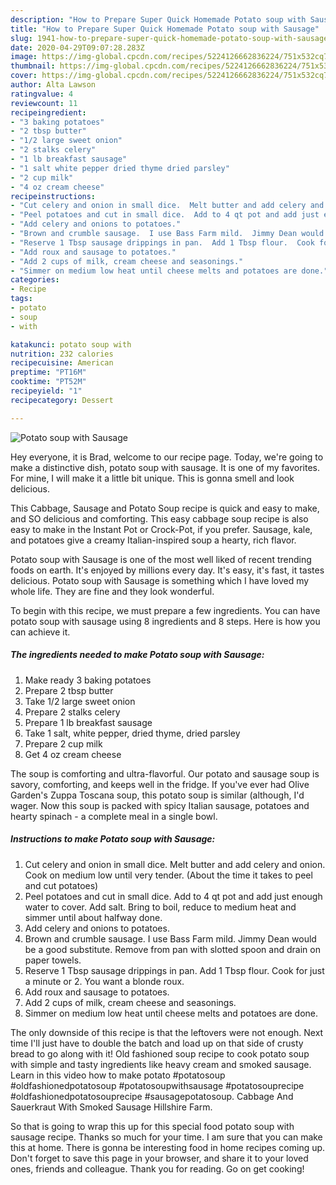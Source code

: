 ```yaml
---
description: "How to Prepare Super Quick Homemade Potato soup with Sausage"
title: "How to Prepare Super Quick Homemade Potato soup with Sausage"
slug: 1941-how-to-prepare-super-quick-homemade-potato-soup-with-sausage
date: 2020-04-29T09:07:28.283Z
image: https://img-global.cpcdn.com/recipes/5224126662836224/751x532cq70/potato-soup-with-sausage-recipe-main-photo.jpg
thumbnail: https://img-global.cpcdn.com/recipes/5224126662836224/751x532cq70/potato-soup-with-sausage-recipe-main-photo.jpg
cover: https://img-global.cpcdn.com/recipes/5224126662836224/751x532cq70/potato-soup-with-sausage-recipe-main-photo.jpg
author: Alta Lawson
ratingvalue: 4
reviewcount: 11
recipeingredient:
- "3 baking potatoes"
- "2 tbsp butter"
- "1/2 large sweet onion"
- "2 stalks celery"
- "1 lb breakfast sausage"
- "1 salt white pepper dried thyme dried parsley"
- "2 cup milk"
- "4 oz cream cheese"
recipeinstructions:
- "Cut celery and onion in small dice.  Melt butter and add celery and onion.  Cook on medium low until very tender. (About the time it takes to peel and cut potatoes)"
- "Peel potatoes and cut in small dice.  Add to 4 qt pot and add just enough water to cover.  Add salt.  Bring to boil, reduce to medium heat and simmer until about halfway done."
- "Add celery and onions to potatoes."
- "Brown and crumble sausage.  I use Bass Farm mild.  Jimmy Dean would be a good substitute.  Remove from pan with slotted spoon and drain on paper towels."
- "Reserve 1 Tbsp sausage drippings in pan.  Add 1 Tbsp flour.  Cook for just a minute or 2.  You want a blonde roux."
- "Add roux and sausage to potatoes."
- "Add 2 cups of milk, cream cheese and seasonings."
- "Simmer on medium low heat until cheese melts and potatoes are done."
categories:
- Recipe
tags:
- potato
- soup
- with

katakunci: potato soup with 
nutrition: 232 calories
recipecuisine: American
preptime: "PT16M"
cooktime: "PT52M"
recipeyield: "1"
recipecategory: Dessert

---
```



![Potato soup with Sausage](https://img-global.cpcdn.com/recipes/5224126662836224/751x532cq70/potato-soup-with-sausage-recipe-main-photo.jpg)

Hey everyone, it is Brad, welcome to our recipe page. Today, we're going to make a distinctive dish, potato soup with sausage. It is one of my favorites. For mine, I will make it a little bit unique. This is gonna smell and look delicious.

This Cabbage, Sausage and Potato Soup recipe is quick and easy to make, and SO delicious and comforting. This easy cabbage soup recipe is also easy to make in the Instant Pot or Crock-Pot, if you prefer. Sausage, kale, and potatoes give a creamy Italian-inspired soup a hearty, rich flavor.

Potato soup with Sausage is one of the most well liked of recent trending foods on earth. It's enjoyed by millions every day. It's easy, it's fast, it tastes delicious. Potato soup with Sausage is something which I have loved my whole life. They are fine and they look wonderful.


To begin with this recipe, we must prepare a few ingredients. You can have potato soup with sausage using 8 ingredients and 8 steps. Here is how you can achieve it.

<!--inarticleads1-->

##### The ingredients needed to make Potato soup with Sausage:

1. Make ready 3 baking potatoes
1. Prepare 2 tbsp butter
1. Take 1/2 large sweet onion
1. Prepare 2 stalks celery
1. Prepare 1 lb breakfast sausage
1. Take 1 salt, white pepper, dried thyme, dried parsley
1. Prepare 2 cup milk
1. Get 4 oz cream cheese


The soup is comforting and ultra-flavorful. Our potato and sausage soup is savory, comforting, and keeps well in the fridge. If you&#39;ve ever had Olive Garden&#39;s Zuppa Toscana soup, this potato soup is similar (although, I&#39;d wager. Now this soup is packed with spicy Italian sausage, potatoes and hearty spinach - a complete meal in a single bowl. 

<!--inarticleads2-->

##### Instructions to make Potato soup with Sausage:

1. Cut celery and onion in small dice.  Melt butter and add celery and onion.  Cook on medium low until very tender. (About the time it takes to peel and cut potatoes)
1. Peel potatoes and cut in small dice.  Add to 4 qt pot and add just enough water to cover.  Add salt.  Bring to boil, reduce to medium heat and simmer until about halfway done.
1. Add celery and onions to potatoes.
1. Brown and crumble sausage.  I use Bass Farm mild.  Jimmy Dean would be a good substitute.  Remove from pan with slotted spoon and drain on paper towels.
1. Reserve 1 Tbsp sausage drippings in pan.  Add 1 Tbsp flour.  Cook for just a minute or 2.  You want a blonde roux.
1. Add roux and sausage to potatoes.
1. Add 2 cups of milk, cream cheese and seasonings.
1. Simmer on medium low heat until cheese melts and potatoes are done.


The only downside of this recipe is that the leftovers were not enough. Next time I&#39;ll just have to double the batch and load up on that side of crusty bread to go along with it! Old fashioned soup recipe to cook potato soup with simple and tasty ingredients like heavy cream and smoked sausage. Learn in this video how to make potato #potatosoup #oldfashionedpotatosoup #potatosoupwithsausage #potatosouprecipe #oldfashionedpotatosouprecipe #sausagepotatosoup. Cabbage And Sauerkraut With Smoked Sausage Hillshire Farm. 

So that is going to wrap this up for this special food potato soup with sausage recipe. Thanks so much for your time. I am sure that you can make this at home. There is gonna be interesting food in home recipes coming up. Don't forget to save this page in your browser, and share it to your loved ones, friends and colleague. Thank you for reading. Go on get cooking!

